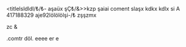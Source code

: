 <titlelsldldl/₺/₺-
aşaüx şÇ₺/&>>kzp şaiai coment slaşx
kdkx
kdlx
si
A
417188329
aje92lölölölşi-/₺
zşşzmx

zc
&

.comtr döl.   eeee er e
